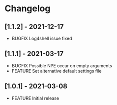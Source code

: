 # Changelog

## [1.1.2] - 2021-12-17
* BUGFIX Log4shell issue fixed

## [1.1.1] - 2021-03-17

* BUGFIX Possible NPE occur on empty arguments 
* FEATURE Set alternative default settings file


## [1.0.1] - 2021-03-08

* FEATURE Initial release